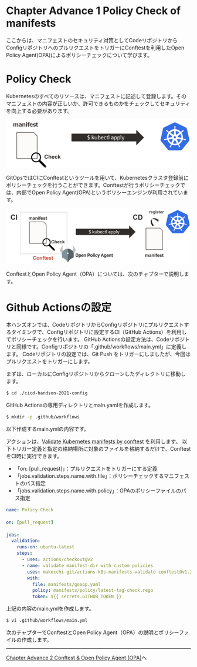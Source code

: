# Chapter Advance 1 Policy Check of manifests

ここからは、マニフェストのセキュリティ対策としてCodeリポジトリからConfigリポジトリへのプルリクエストをトリガーにConftestを利用したOpen Policy Agent(OPA)によるポリシーチェックについて学びます。

# Policy Check

Kubernetesのすべてのリソースは、マニフェストに記述して登録します。そのマニフェストの内容が正しいか、許可できるものかをチェックしてセキュリティを向上する必要があります。

![ポリシーチェックイメージ](images/chapter-advance/chapter-advance-001.png)

GitOpsではCIにConftestというツールを用いて、Kubernetesクラスタ登録前にポリシーチェックを行うことができます。Conftestが行うポリシーチェックでは、内部でOpen Policy Agent(OPA)というポリシーエンジンが利用されています。

![ポリシーチェックイメージ](images/chapter-advance/chapter-advance-002.png)

ConftestとOpen Policy Agent（OPA）については、次のチャプターで説明します。

# Github Actionsの設定

本ハンズオンでは、CodeリポジトリからConfigリポジトリにプルリクエストするタイミングで、Configリポジトリに設定するCI（GitHub Actions）を利用してポリシーチェックを行います。
GitHub Actionsの設定方法は、Codeリポジトリと同様です。Configリポジトリの「.github/workflows/main.yml」に定義します。
Codeリポジトリの設定では、Git Push をトリガーにしましたが、今回はプルリクエストをトリガーにします。

まずは、ローカルにConfigリポジトリからクローンしたディレクトリに移動します。

```bash
$ cd ./cicd-handson-2021-config
```

GitHub Actionsの専用ディレクトリとmain.yamlを作成します。

```bash
$ mkdir -p .github/workflows
```

以下作成するmain.ymlの内容です。

アクションは、[Validate Kubernetes manifests by conftest](https://github.com/makocchi-git/actions-k8s-manifests-validate-conftest) を利用します。
以下トリガー定義と指定の格納場所に対象のファイルを格納するだけで、ConftestをCI時に実行できます。

* 「on: [pull_request]」：プルリクエストをトリガーにする定義
* 「jobs.validation.steps.name.with.file」：ポリシーチェックするマニフェストのパス指定
* 「jobs.validation.steps.name.with.policy」：OPAのポリシーファイルのパス指定

```yaml
name: Policy Check

on: [pull_request]

jobs:
  validation:
    runs-on: ubuntu-latest
    steps:
      - uses: actions/checkout@v2
      - name: validate manifest-dir with custom policies
        uses: makocchi-git/actions-k8s-manifests-validate-conftest@v1.2.0
        with:
          file: manifests/goapp.yaml
          policy: manifests/policy/latest-tag-check.rego
          token: ${{ secrets.GITHUB_TOKEN }}
```

上記の内容のmain.ymlを作成します。

```bash
$ vi .github/workflows/main.yml
```

次のチャプターでConftestとOpen Policy Agent（OPA）の説明とポリシーファイルの作成します。

---

[Chapter Advance 2 Conftest & Open Policy Agent (OPA)](chapter-advance-2.md)へ
